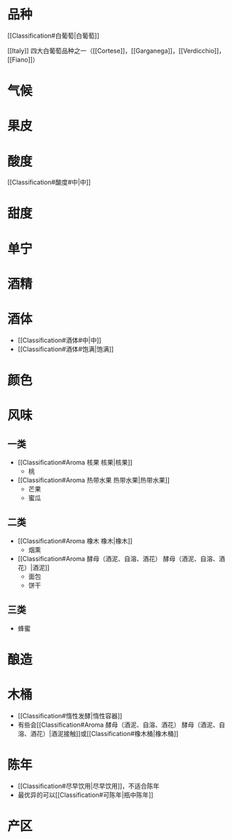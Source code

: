 # 品种

[[Classification#白葡萄|白葡萄]]

[[Italy]] 四大白葡萄品种之一（[[Cortese]]，[[Garganega]]，[[Verdicchio]]，[[Fiano]]）

# 气候



# 果皮



# 酸度

[[Classification#酸度#中|中]]

# 甜度



# 单宁



# 酒精



# 酒体

- [[Classification#酒体#中|中]]
- [[Classification#酒体#饱满|饱满]]

# 颜色



# 风味

## 一类

- [[Classification#Aroma 核果 核果|核果]]
	- 桃
- [[Classification#Aroma 热带水果 热带水果|热带水果]]
	- 芒果
	- 蜜瓜

## 二类

- [[Classification#Aroma 橡木 橡木|橡木]]
	- 烟熏
- [[Classification#Aroma 酵母（酒泥、自溶、酒花） 酵母（酒泥、自溶、酒花）|酒泥]]
	- 面包
	- 饼干

## 三类

- 蜂蜜

# 酿造



# 木桶

- [[Classification#惰性发酵|惰性容器]]
- 有些会[[Classification#Aroma 酵母（酒泥、自溶、酒花） 酵母（酒泥、自溶、酒花）|酒泥接触]]或[[Classification#橡木桶|橡木桶]]

# 陈年

- [[Classification#尽早饮用|尽早饮用]]，不适合陈年
- 最优异的可以[[Classification#可陈年|瓶中陈年]]

# 产区


